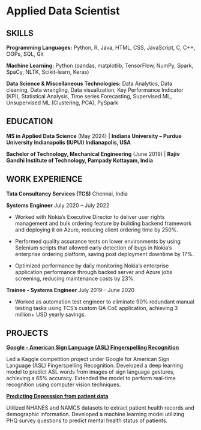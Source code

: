# Applied Data Scientist


## SKILLS

**Programming Languages:** Python, R, Java, HTML, CSS, JavaScript, C, C++, OOPs, SQL, Git
  
**Machine Learning:** Python (pandas, matplotlib, TensorFlow, NumPy, Spark, SpaCy, NLTK, Scikit-learn, Keras)
  
**Data Science & Miscellaneous Technologies:** Data Analytics, Data cleaning, Data wrangling, Data visualization, Key Performance Indicator (KPI), Statistical Analysis, Time series Forecasting, Supervised ML, Unsupervised ML (Clustering, PCA), PySpark


## EDUCATION

**MS in Applied Data Science** (May 2024) | **Indiana University – Purdue University Indianapolis (IUPUI) Indianapolis, USA**

**Bachelor of Technology, Mechanical Engineering** (June 2019) | **Rajiv Gandhi Institute of Technology, Pampady Kottayam, India**


## WORK EXPERIENCE 

**Tata Consultancy Services (TCS)** Chennai, India

**Systems Engineer** July 2020 – July 2022
- Worked with Nokia’s Executive Director to deliver user rights management and bulk ordering feature by building backend framework and deploying it on Azure, reducing client ordering time by 250%.
  
- Performed quality assurance tests on lower environments by using Selenium scripts that allowed early detection of bugs in Nokia’s enterprise ordering platform, saving post deployment downtime by 17%.

- Optimized performance by daily monitoring Nokia’s enterprise application performance through backed server and Azure jobs screening, reducing maintenance costs by 23%.


**Trainee - Systems Engineer** July 2019 – June 2020
- Worked as automation test engineer to eliminate 90% redundant manual testing tasks using TCS’s custom QA CoE application, achieving 3 million+ USD yearly savings.


## PROJECTS

[**Google - American Sign Language (ASL) Fingerspelling Recognition**](https://github.com/AlanVark/ASL)

Led a Kaggle competition project under Google for American Sign Language (ASL) Fingerspelling Recognition. Developed a deep learning model to predict ASL words from images of sign language gestures, achieving a 65% accuracy. Extended the model to perform real-time recognition using computer vision techniques.

[**Predicting Depression from patient data**](https://github.com/AlanVark/Depression_Class)

Utilized NHANES and NAMCS datasets to extract patient health records and demographic information. Developed a machine learning model utilizing PHQ survey questions to predict mental health status of patients.
